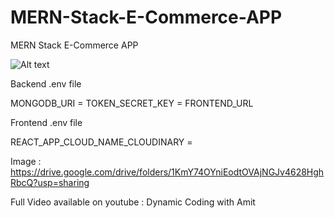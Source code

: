 # MERN-Stack-E-Commerce-APP
MERN Stack E-Commerce APP

![Alt text](MERN%20Stack%20E-Commerce%20App.png?raw=true "Title")

Backend .env file 

MONGODB_URI = 
TOKEN_SECRET_KEY = 
FRONTEND_URL

Frontend .env file

REACT_APP_CLOUD_NAME_CLOUDINARY = 

Image : https://drive.google.com/drive/folders/1KmY74OYniEodtOVAjNGJv4628HghRbcQ?usp=sharing

Full Video available on youtube : Dynamic Coding with Amit
